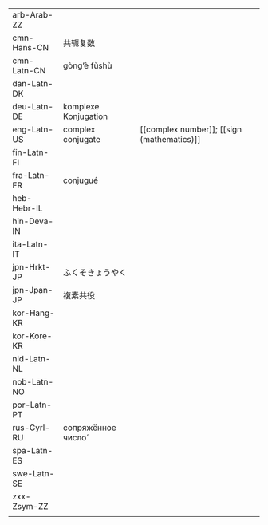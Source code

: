 | | | |
|-|-|-|
| arb-Arab-ZZ |  |  |
| cmn-Hans-CN | 共轭复数 |  |
| cmn-Latn-CN | gòng’è fùshù |  |
| dan-Latn-DK |  |  |
| deu-Latn-DE | komplexe Konjugation |  |
| eng-Latn-US | complex conjugate | [[complex number]]; [[sign (mathematics)]] |
| fin-Latn-FI |  |  |
| fra-Latn-FR | conjugué |  |
| heb-Hebr-IL |  |  |
| hin-Deva-IN |  |  |
| ita-Latn-IT |  |  |
| jpn-Hrkt-JP | ふくそきょうやく |  |
| jpn-Jpan-JP | 複素共役 |  |
| kor-Hang-KR |  |  |
| kor-Kore-KR |  |  |
| nld-Latn-NL |  |  |
| nob-Latn-NO |  |  |
| por-Latn-PT |  |  |
| rus-Cyrl-RU | сопряжённое число́ |  |
| spa-Latn-ES |  |  |
| swe-Latn-SE |  |  |
| zxx-Zsym-ZZ |  |  |
|  |  |  |
